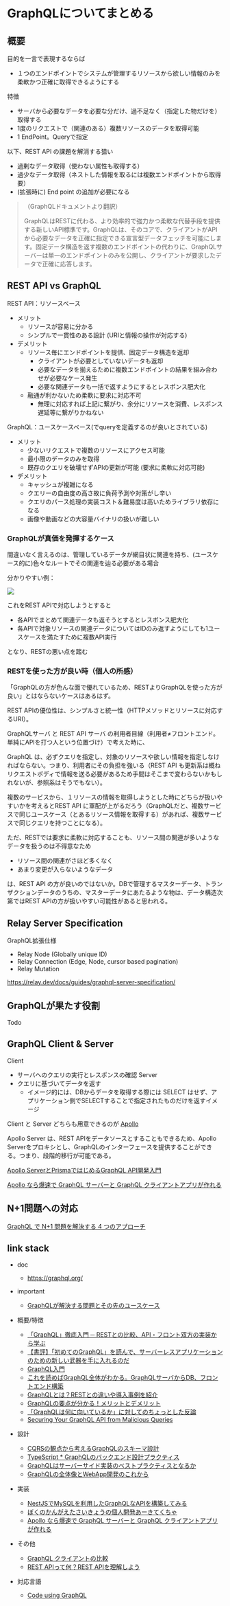 # GraphQLについてまとめる

## 概要

目的を一言で表現するならば

- １つのエンドポイントでシステムが管理するリソースから欲しい情報のみを柔軟かつ正確に取得できるようにする

特徴

- サーバから必要なデータを必要な分だけ、過不足なく（指定した物だけを）取得する
- 1度のリクエストで（関連のある）複数リソースのデータを取得可能
- 1 EndPoint。Queryで指定

以下、REST API の課題を解消する狙い

- 過剰なデータ取得（使わない属性も取得する）
- 過少なデータ取得（ネストした情報を取るには複数エンドポイントから取得要）
- (拡張時に) End point の追加が必要になる

> （GraphQLドキュメントより翻訳）
>
> GraphQLはRESTに代わる、より効率的で強力かつ柔軟な代替手段を提供する新しいAPI標準です。GraphQLは、そのコアで、クライアントがAPIから必要なデータを正確に指定できる宣言型データフェッチを可能にします。固定データ構造を返す複数のエンドポイントの代わりに、GraphQLサーバーは単一のエンドポイントのみを公開し、クライアントが要求したデータで正確に応答します。

## REST API vs GraphQL

REST API：リソースベース

- メリット
    - リソースが容易に分かる
    - シンプルで一貫性のある設計 (URIと情報の操作が対応する)
- デメリット
    - リソース毎にエンドポイントを提供、固定データ構造を返却
        - クライアントが必要としていないデータも返却
        - 必要なデータを揃えるために複数エンドポイントの結果を組み合わせが必要なケース発生
        - 必要な関連データも一括で返すようにするとレスポンス肥大化
    - 融通が利かないため柔軟に要求に対応不可
        - 無理に対応すれば上記に繋がり、余分にリソースを消費、レスポンス遅延等に繋がりかねない

GraphQL：ユースケースベース(でqueryを定義するのが良いとされている)

- メリット
    - 少ないリクエストで複数のリソースにアクセス可能
    - 最小限のデータのみを取得
    - 既存のクエリを破壊せずAPIの更新が可能 (要求に柔軟に対応可能)
- デメリット
    - キャッシュが複雑になる
    - クエリーの自由度の高さ故に負荷予測や対策がし辛い
    - クエリのパース処理の実装コスト＆難易度は高いためライブラリ依存になる
    - 画像や動画などの大容量バイナリの扱いが難しい

### GraphQLが真価を発揮するケース

間違いなく言えるのは、管理しているデータが網目状に関連を持ち、(ユースケース的に)色々なルートでその関連を辿る必要がある場合

分かりやすい例：

![](./images/1_graph.png)

これをREST APIで対応しようとすると

- 各APIでまとめて関連データも返そうとするとレスポンス肥大化
- 各APIで対象リソースの関連データについてはIDのみ返すようにしても1ユースケースを満たすために複数API実行

となり、RESTの悪い点を踏む

### RESTを使った方が良い時（個人の所感）

「GraphQLの方が色んな面で優れているため、RESTよりGraphQLを使った方が良い」とはならないケースはあるはず。

REST APIの優位性は、シンプルさと統一性（HTTPメソッドとリソースに対応するURI）。

GraphQLサーバ と REST API サーバ の利用者目線（利用者≠フロントエンド。単純にAPIを打つ人という位置づけ）で考えた時に、

GraphQL は、必ずクエリを指定し、対象のリソースや欲しい情報を指定しなければならない。つまり、利用者にその負担を強いる（REST API
も更新系は概ねリクエストボディで情報を送る必要があるため手間はそこまで変わらないかもしれないが、参照系はそうでもない）。

複数のサービスから、１リソースの情報を取得しようとした時にどちらが扱いやすいかを考えるとREST API
に軍配が上がるだろう（GraphQLだと、複数サービスで同じユースケース（とあるリソース情報を取得する）があれば、複数サービスで同じクエリを持つことになる）。

ただ、RESTでは要求に柔軟に対応することも、リソース間の関連が多いようなデータを扱うのは不得意なため

- リソース間の関連がさほど多くなく
- あまり変更が入らないようなデータ

は、REST API の方が良いのではないか。DBで管理するマスターデータ、トランザクションデータのうちの、マスターデータにあたるような物は、データ構造次第ではREST APIの方が扱いやすい可能性があると思われる。

## Relay Server Specification

GraphQL拡張仕様

- Relay Node (Globally unique ID)
- Relay Connection (Edge, Node, cursor based pagination)
- Relay Mutation

https://relay.dev/docs/guides/graphql-server-specification/

## GraphQLが果たす役割

Todo

## GraphQL Client & Server

Client

- サーバへのクエリの実行とレスポンスの確認 Server
- クエリに基づいてデータを返す
    - イメージ的には、DBからデータを取得する際には SELECT はせず、アプリケーション側でSELECTすることで指定されたものだけを返すイメージ

Client と Server どちらも用意できるのが [Apollo](https://www.apollographql.com/)

Apollo Server は、REST APIをデータソースとすることもできるため、Apollo Serverをプロキシとし、GraphQLのインターフェースを提供することができる。つまり、段階的移行が可能である。

[Apollo ServerとPrismaではじめるGraphQL API開発入門](https://zenn.dev/eringiv3/books/a85174531fd56a)

[Apollo なら爆速で GraphQL サーバーと GraphQL クライアントアプリが作れる](https://qiita.com/jintz/items/4ddc6bf4f95238eff5e9)

## N+1問題への対応

[GraphQL で N+1 問題を解決する 4 つのアプローチ](https://zenn.dev/alea12/articles/15d73282c3aacc)

## link stack

- doc
    - https://graphql.org/

- important
    - [GraphQLが解決する問題とその先のユースケース](https://zenn.dev/saboyutaka/articles/07f1351a6b0049)

- 概要/特徴
    - [「GraphQL」徹底入門 ─ RESTとの比較、API・フロント双方の実装から学ぶ](https://eh-career.com/engineerhub/entry/2018/12/26/103000)
    - [【書評】「初めてのGraphQL」を読んで、サーバーレスアプリケーションのための新しい武器を手に入れるのだ](https://dev.classmethod.jp/articles/learning-graphql/)
    - [GraphQL入門](https://zenn.dev/yoshii0110/articles/2233e32d276551)
    - [これを読めばGraphQL全体がわかる。GraphQLサーバからDB、フロントエンド構築](https://reffect.co.jp/html/graphql)
    - [GraphQLとは？RESTとの違いや導入事例を紹介](https://udemy.benesse.co.jp/development/system/graphql.html)
    - [GraphQLの要点が分かる！メリットとデメリット](https://mizumotok.hatenablog.jp/entry/2021/07/18/211339)
    - [「GraphQLは何に向いているか」に対してのちょっとした反論](https://yamitzky.hatenablog.com/entry/graphql)
    - [Securing Your GraphQL API from Malicious Queries](https://www.apollographql.com/blog/graphql/security/securing-your-graphql-api-from-malicious-queries/)

- 設計
    - [CQRSの観点から考えるGraphQLのスキーマ設計](https://zenn.dev/tak_iwamoto/articles/88e413a895e9cf)
    - [TypeScript * GraphQLのバックエンド設計プラクティス](https://zenn.dev/tatta/books/5096cb23126e64)
    - [GraphQLはサーバーサイド実装のベストプラクティスとなるか](https://qiita.com/saboyutaka/items/8a75602a3a7b52af1a69)
    - [GraphQLの全体像とWebApp開発のこれから](https://qiita.com/saboyutaka/items/171f7382cdf75b67d076)

- 実装
    - [NestJSでMySQLを利用したGraphQLなAPIを構築してみる](https://zenn.dev/himorishige/articles/04ad0aeb5cc065)
    - [ぼくのかんがえたさいきょうの個人開発あーきてくちゃ](https://zenn.dev/eringiv3/articles/c44d5400e5603e)
    - [Apollo なら爆速で GraphQL サーバーと GraphQL クライアントアプリが作れる](https://qiita.com/jintz/items/4ddc6bf4f95238eff5e9)

- その他
    - [GraphQL クライアントの比較](https://zenn.dev/seya/scraps/9d64f2e9cae500)
    - [REST APIって何？REST APIを理解しよう](https://hinoapp.com/rest_api_how_to/)

- 対応言語
    - [Code using GraphQL](https://graphql.org/code/)